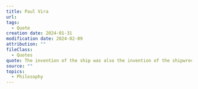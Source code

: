 ```yaml
---
title: Paul Vira
url: 
tags:
  - Quote
creation date: 2024-01-31
modification date: 2024-02-09
attribution: ""
fileClass:
  - Quotes
quote: The invention of the ship was also the invention of the shipwreck.
source: ""
topics:
  - Philosophy
---
```

